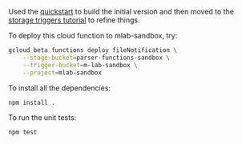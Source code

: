 Used the [quickstart](https://cloud.google.com/functions/docs/quickstart) to
build the initial version and then moved to the [storage triggers
tutorial](https://cloud.google.com/functions/docs/tutorials/storage) to refine
things.

To deploy this cloud function to mlab-sandbox, try:
```bash
gcloud beta functions deploy fileNotification \
    --stage-bucket=parser-functions-sandbox \
    --trigger-bucket=m-lab-sandbox \
    --project=mlab-sandbox
```

To install all the dependencies:
```bash
npm install .
```

To run the unit tests:
```bash
npm test
```
